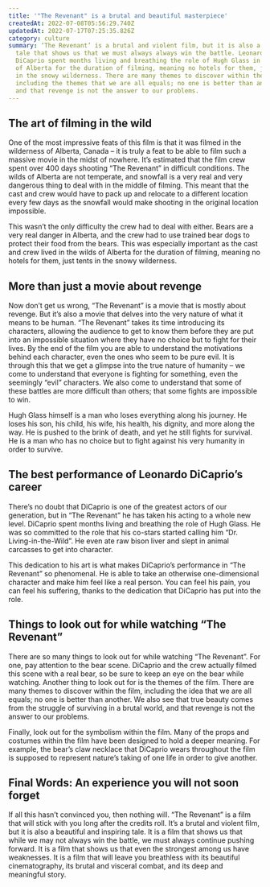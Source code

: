 ```yaml
---
title: '"The Revenant" is a brutal and beautiful masterpiece'
createdAt: 2022-07-08T05:56:29.740Z
updatedAt: 2022-07-17T07:25:35.826Z
category: culture
summary: ‘The Revenant’ is a brutal and violent film, but it is also a beautiful
  tale that shows us that we must always always win the battle. Leonardo
  DiCaprio spent months living and breathing the role of Hugh Glass in the wilds
  of Alberta for the duration of filming, meaning no hotels for them, just tents
  in the snowy wilderness. There are many themes to discover within the film,
  including the themes that we are all equals; no one is better than another,
  and that revenge is not the answer to our problems.
---
```


## The art of filming in the wild

One of the most impressive feats of this film is that it was filmed in the wilderness of Alberta, Canada – it is truly a feat to be able to film such a massive movie in the midst of nowhere. It’s estimated that the film crew spent over 400 days shooting “The Revenant” in difficult conditions. The wilds of Alberta are not temperate, and snowfall is a very real and very dangerous thing to deal with in the middle of filming. This meant that the cast and crew would have to pack up and relocate to a different location every few days as the snowfall would make shooting in the original location impossible.

This wasn’t the only difficulty the crew had to deal with either. Bears are a very real danger in Alberta, and the crew had to use trained bear dogs to protect their food from the bears. This was especially important as the cast and crew lived in the wilds of Alberta for the duration of filming, meaning no hotels for them, just tents in the snowy wilderness.

## More than just a movie about revenge

Now don’t get us wrong, “The Revenant” is a movie that is mostly about revenge. But it’s also a movie that delves into the very nature of what it means to be human. “The Revenant” takes its time introducing its characters, allowing the audience to get to know them before they are put into an impossible situation where they have no choice but to fight for their lives. By the end of the film you are able to understand the motivations behind each character, even the ones who seem to be pure evil. It is through this that we get a glimpse into the true nature of humanity – we come to understand that everyone is fighting for something, even the seemingly “evil” characters. We also come to understand that some of these battles are more difficult than others; that some fights are impossible to win.

Hugh Glass himself is a man who loses everything along his journey. He loses his son, his child, his wife, his health, his dignity, and more along the way. He is pushed to the brink of death, and yet he still fights for survival. He is a man who has no choice but to fight against his very humanity in order to survive.

## The best performance of Leonardo DiCaprio’s career

There’s no doubt that DiCaprio is one of the greatest actors of our generation, but in “The Revenant” he has taken his acting to a whole new level. DiCaprio spent months living and breathing the role of Hugh Glass. He was so committed to the role that his co-stars started calling him “Dr. Living-in-the-Wild”. He even ate raw bison liver and slept in animal carcasses to get into character.

This dedication to his art is what makes DiCaprio’s performance in “The Revenant” so phenomenal. He is able to take an otherwise one-dimensional character and make him feel like a real person. You can feel his pain, you can feel his suffering, thanks to the dedication that DiCaprio has put into the role.

## Things to look out for while watching “The Revenant”

There are so many things to look out for while watching “The Revenant”. For one, pay attention to the bear scene. DiCaprio and the crew actually filmed this scene with a real bear, so be sure to keep an eye on the bear while watching. Another thing to look out for is the themes of the film. There are many themes to discover within the film, including the idea that we are all equals; no one is better than another. We also see that true beauty comes from the struggle of surviving in a brutal world, and that revenge is not the answer to our problems.

Finally, look out for the symbolism within the film. Many of the props and costumes within the film have been designed to hold a deeper meaning. For example, the bear’s claw necklace that DiCaprio wears throughout the film is supposed to represent nature’s taking of one life in order to give another.

## Final Words: An experience you will not soon forget

If all this hasn’t convinced you, then nothing will. “The Revenant” is a film that will stick with you long after the credits roll. It’s a brutal and violent film, but it is also a beautiful and inspiring tale. It is a film that shows us that while we may not always win the battle, we must always continue pushing forward. It is a film that shows us that even the strongest among us have weaknesses. It is a film that will leave you breathless with its beautiful cinematography, its brutal and visceral combat, and its deep and meaningful story.
